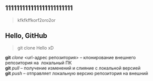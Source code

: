 ## 111111111111111111111111

> kfkfkffkorf2oro2or
## Hello, GitHub

> git clone
Hello xD

**git** *clone* <url-адрес репозитория> – клонирование внешнего репозитория на  локальный ПК  
**git** *pull* – получение изменений и слияние с локальной версией  
**git** *push* – отправляет локальную версию репозитория на внешний